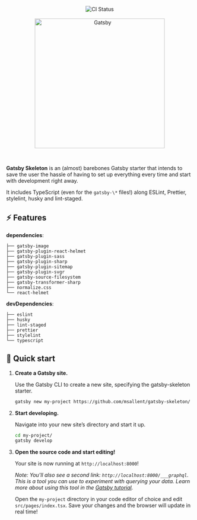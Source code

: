 <p align="center">
  <img alt="CI Status" src="https://travis-ci.com/msallent/gatsby-starter-skeleton.svg?branch=master" />
  <br />
  <br />
  <a href="https://gatsbyjs.org">
    <img alt="Gatsby" src="https://www.gatsbyjs.org/Gatsby-Logo.svg" width="350" />
  </a>
</p>

<br />

**Gatsby Skeleton** is an (almost) barebones Gatsby starter that intends to save the user the hassle of having to set up everything every time and start with development right away.

It includes TypeScript (even for the `gatsby-\*` files!) along ESLint, Prettier, stylelint, husky and lint-staged.

## :zap: Features

**dependencies**:

    ├── gatsby-image
    ├── gatsby-plugin-react-helmet
    ├── gatsby-plugin-sass
    ├── gatsby-plugin-sharp
    ├── gatsby-plugin-sitemap
    ├── gatsby-plugin-svgr
    ├── gatsby-source-filesystem
    ├── gatsby-transformer-sharp
    ├── normalize.css
    └── react-helmet

**devDependencies**:

    ├── eslint
    ├── husky
    ├── lint-staged
    ├── prettier
    ├── stylelint
    └── typescript

## 🚀 Quick start

1.  **Create a Gatsby site.**

    Use the Gatsby CLI to create a new site, specifying the gatsby-skeleton starter.

    ```sh
    gatsby new my-project https://github.com/msallent/gatsby-skeleton/
    ```

1.  **Start developing.**

    Navigate into your new site’s directory and start it up.

    ```sh
    cd my-project/
    gatsby develop
    ```

1.  **Open the source code and start editing!**

    Your site is now running at `http://localhost:8000`!

    _Note: You'll also see a second link: _`http://localhost:8000/___graphql`_. This is a tool you can use to experiment with querying your data. Learn more about using this tool in the [Gatsby tutorial](https://www.gatsbyjs.org/tutorial/part-five/#introducing-graphiql)._

    Open the `my-project` directory in your code editor of choice and edit `src/pages/index.tsx`. Save your changes and the browser will update in real time!

